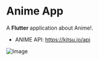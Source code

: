 # Anime App

A **Flutter** application about Anime!.

* ANIME API: https://kitsu.io/api

![Image](https://jhonpitmac.vercel.app/assets/projects/animeapp.webp)
